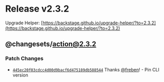 # Release v2.3.2

Upgrade Helper: [https://backstage.github.io/upgrade-helper/?to=2.3.2](https://backstage.github.io/upgrade-helper/?to=2.3.2)

## @changesets/action@2.3.2

### Patch Changes

- [`445ec20f03cdcc4d00d9bacf6d475189db588544`](https://github.com/changesets/action/commit/445ec20f03cdcc4d00d9bacf6d475189db588544) Thanks [@freben](https://github.com/freben)! - Pin CLI version
